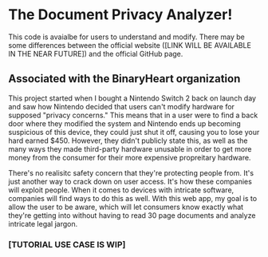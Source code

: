 # The Document Privacy Analyzer!
This code is avaialbe for users to understand and modify. There may be some differences between the official website ([LINK WILL BE AVAILABLE IN THE NEAR FUTURE]) and the official GitHub page. 

## Associated with the BinaryHeart organization
This project started when I bought a Nintendo Switch 2 back on launch day and saw how Nintendo decided that users can't modify hardware for supposed "privacy concerns." This means that in a user were to find a back door where they modified the system and Nintendo ends up becoming suspicious of this device, they could just shut it off, causing you to lose your hard earned $450. However, they didn't publicly state this, as well as the many ways they made third-party hardware unusable in order to get more money from the consumer for their more expensive propreitary hardware.

There's no realisitc safety concern that they're protecting people from. It's just another way to crack down on user access. It's how these companies will exploit people. When it comes to devices with intricate software, companies will find ways to do this as well. With this web app, my goal is to allow the user to be aware, which will let consumers know exactly what they're getting into without having to read 30 page documents and analyze intricate legal jargon.

### [TUTORIAL USE CASE IS WIP]
